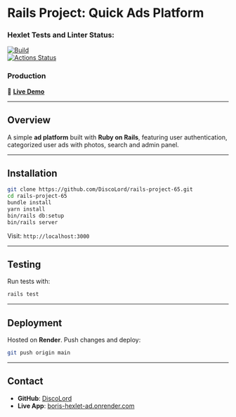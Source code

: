 # **Rails Project: Quick Ads Platform**

### Hexlet Tests and Linter Status:
[![Build](https://github.com/DiscoLord/rails-project-65/actions/workflows/ci.yml/badge.svg)](https://github.com/DiscoLord/rails-project-65/actions)  
[![Actions Status](https://github.com/DiscoLord/rails-project-65/actions/workflows/hexlet-check.yml/badge.svg)](https://github.com/DiscoLord/rails-project-65/actions)

### **Production**
🔗 **[Live Demo](https://boris-hexlet-ad.onrender.com)**

---

## **Overview**
A simple **ad platform** built with **Ruby on Rails**, featuring user authentication, categorized user ads with photos, search and admin panel.

---

## **Installation**
```sh
git clone https://github.com/DiscoLord/rails-project-65.git
cd rails-project-65
bundle install
yarn install
bin/rails db:setup
bin/rails server
```
Visit: `http://localhost:3000`

---

## **Testing**
Run tests with:
```sh
rails test
```

---

## **Deployment**
Hosted on **Render**. Push changes and deploy:
```sh
git push origin main
```

---

## **Contact**
- **GitHub**: [DiscoLord](https://github.com/DiscoLord)
- **Live App**: [boris-hexlet-ad.onrender.com](https://boris-hexlet-ad.onrender.com)
